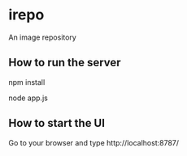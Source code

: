 # irepo
An image repository

## How to run the server
npm install

node app.js

## How to start the UI
Go to your browser and type http://localhost:8787/
